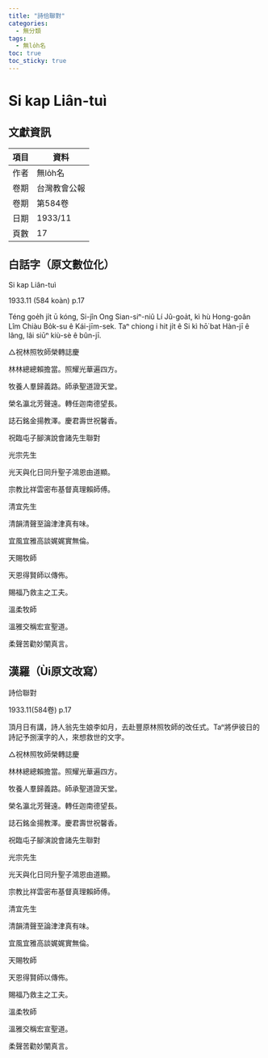 ```yaml
---
title: "詩佮聯對"
categories:
  - 無分類
tags:
  - 無lo̍h名
toc: true
toc_sticky: true
---
```


# Si kap Liân-tuì

## 文獻資訊

| 項目 | 資料 |
|---|---|
| 作者 | 無lo̍h名 |
| 卷期 | 台灣教會公報 |
| 卷期 | 第584卷 |
| 日期 | 1933/11 |
| 頁數 | 17 |

## 白話字（原文數位化）

Si kap Liân-tuì

1933.11 (584 koàn) p.17

Téng goe̍h ji̍t ū kóng, Si-jîn Ong Sian-siⁿ-niû Lí Jû-goa̍t, kì hù Hong-goân Lîm Chiàu Bo̍k-su ê Kái-jīm-sek. Taⁿ chiong i hit ji̍t ê Si kì hō͘ bat Hàn-jī ê lâng, lâi siūⁿ kiù-sè ê bûn-jī.

△祝林照牧師榮轉誌慶

林林總總賴擔當。照耀光華遍四方。

牧養人羣歸義路。師承聖道證天堂。

榮名瀛北芳聲遠。轉任迦南德望長。

誌石銘金揚教澤。慶君壽世祝馨香。

祝臨屯子腳演說會諸先生聯對

光宗先生

光天與化日同升聖子鴻恩由道顯。

宗教比祥雲密布基督真理賴師傅。

清宜先生

清韻清聲至論津津真有味。

宜風宜雅高談娓娓實無倫。

天賜牧師

天恩得賢師以傳佈。

賜福乃救主之工夫。

溫柔牧師

溫雅交稱宏宣聖道。

柔聲苦勸妙闡真言。

## 漢羅（Ùi原文改寫）

詩佮聯對

1933.11(584卷) p.17

頂月日有講，詩人翁先生娘李如月，去赴豐原林照牧師的改任式。Taⁿ將伊彼日的詩記予捌漢字的人，來想救世的文字。

△祝林照牧師榮轉誌慶

林林總總賴擔當。照耀光華遍四方。

牧養人羣歸義路。師承聖道證天堂。

榮名瀛北芳聲遠。轉任迦南德望長。

誌石銘金揚教澤。慶君壽世祝馨香。

祝臨屯子腳演說會諸先生聯對

光宗先生

光天與化日同升聖子鴻恩由道顯。

宗教比祥雲密布基督真理賴師傅。

清宜先生

清韻清聲至論津津真有味。

宜風宜雅高談娓娓實無倫。

天賜牧師

天恩得賢師以傳佈。

賜福乃救主之工夫。

溫柔牧師

溫雅交稱宏宣聖道。

柔聲苦勸妙闡真言。
